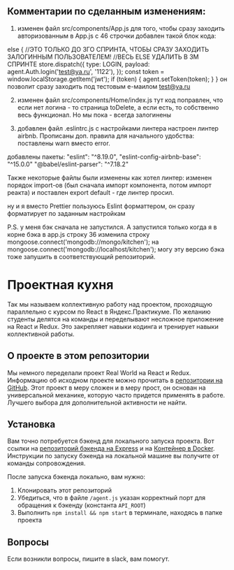 ## Комментарии по сделанным изменениям: 
1. изменен файл src/components/App.js 
для того, чтобы сразу заходить авторизованным в App.js с 46 строчки добавлен такой блок кода: 
 
 else {
      //ЭТО ТОЛЬКО ДО 3ГО СПРИНТА, ЧТОБЫ СРАЗУ ЗАХОДИТЬ ЗАЛОГИННЫМ ПОЛЬЗОВАТЕЛЕМ!
      //ВЕСЬ ELSE УДАЛИТЬ В 3М СПРИНТЕ
      store.dispatch({
        type: LOGIN,
        payload: agent.Auth.login('test@ya.ru', '1122'),
      });
      const token = window.localStorage.getItem('jwt');
      if (token) {
        agent.setToken(token);
      }
    }
он позволит сразу заходить под тестовым е-маилом test@ya.ru

2. изменен файл src/components/Home/index.js 
тут код поправлен, что если нет логина - то страница toDelete, а если есть, то собственно весь функционал. 
Но мы пока - всегда залогинены


3. добавлен файл .eslintrc.js с настройками линтера
настроен линтер airbnb. Прописаны доп. правила для начального удобства: поставлены warn вместо error.

добавлены пакеты: 
"eslint": "^8.19.0",
"eslint-config-airbnb-base": "^15.0.0"
"@babel/eslint-parser": "^7.18.2"


Также некоторые файлы были изменены как хотел линтер: изменен порядок import-ов (был сначала импорт компонента, потом импорт реакта) и поставлен export default - где линтер просил.

ну и я вместо Prettier пользуюсь Eslint форматтером, он сразу форматирует по заданным настройкам

P.S. у меня бэк сначала не запустился. А запустился только когда я в корне бэка в app.js строку 36 изменила строку 
mongoose.connect('mongodb://mongo/kitchen');
на 
mongoose.connect('mongodb://localhost/kitchen');
могу эту версию бэка тоже запушить в соответствующий репозиторий.


# Проектная кухня

Так мы называем коллективную работу над проектом, проходящую параллельно с курсом по React в Яндекс.Практикуме. По желанию студенты делятся на команды и переделывают несложное приложение на React и Redux. Это закрепляет навыки кодинга и тренирует навыки коллективной работы.

## О проекте в этом репозитории

Мы немного переделали проект Real World на React и Redux. Информацию об исходном проекте можно прочитать в [репозитории на GitHub](https://github.com/gothinkster/react-redux-realworld-example-app). Этот проект в меру сложен и в меру прост, он основан на универсальной механике, которую часто придется применять в работе. Лучшего выбора для дополнительной активности не найти.



## Установка

Вам точно потребуется бэкенд для локального запуска проекта. Вот ссылки на [репозиторий бэкенда на Express](https://github.com/gothinkster/node-express-realworld-example-app) и на [Контейнер в Docker](https://github.com/Yandex-Practicum/react-project-kitchen-backend). Инструкции по запуску бэкенда на локальной машине вы получите от команды сопровождения.

После запуска бэкенда локально, вам нужно:

1. Клонировать этот репозиторий
2. Убедиться, что в файле `/agent.js` указан корректный порт для обращения к бэкенду (константа `API_ROOT`)
3. Выполнить `npm install && npm start` в терминале, находясь в папке проекта

## Вопросы

Если возникли вопросы, пишите в slack, вам помогут.
